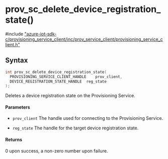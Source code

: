 # prov_sc_delete_device_registration_state()

\#include ["azure-iot-sdk-c/provisioning_service_client/inc/prov_service_client/provisioning_service_client.h"](../iot-c-ref-provisioning-service-client-h.md)  

## Syntax

```C
int prov_sc_delete_device_registration_state(
  PROVISIONING_SERVICE_CLIENT_HANDLE	prov_client,
  DEVICE_REGISTRATION_STATE_HANDLE	reg_state
);

```

Deletes a device registration state on the Provisioning Service.

#### Parameters
* `prov_client` The handle used for connecting to the Provisioning Service. 

* `reg_state` The handle for the target device registration state.

#### Returns
0 upon success, a non-zero number upon failure.

